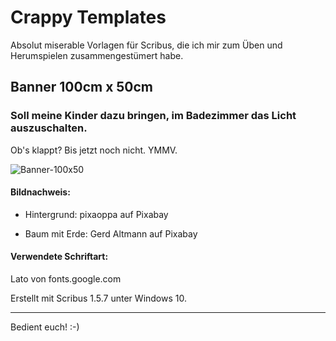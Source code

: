 # Crappy Templates
Absolut miserable Vorlagen für Scribus, die ich mir zum Üben und Herumspielen zusammengestümert habe. 

## Banner 100cm x 50cm
### Soll meine Kinder dazu bringen, im Badezimmer das Licht auszuschalten.

Ob's klappt? Bis jetzt noch nicht. YMMV.

![Banner-100x50](https://user-images.githubusercontent.com/81366782/151706027-2e8d818c-af8c-40d2-b660-6c3cd42e09c1.png)

#### Bildnachweis:
* Hintergrund: pixaoppa auf Pixabay

* Baum mit Erde: Gerd Altmann auf Pixabay

#### Verwendete Schriftart:
Lato von fonts.google.com

Erstellt mit Scribus 1.5.7 unter Windows 10.

***

Bedient euch! :-)

